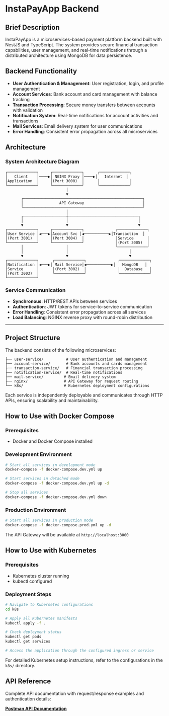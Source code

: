 # InstaPayApp Backend

## Brief Description

InstaPayApp is a microservices-based payment platform backend built with NestJS and TypeScript. The system provides secure financial transaction capabilities, user management, and real-time notifications through a distributed architecture using MongoDB for data persistence.

## Backend Functionality

- **User Authentication & Management**: User registration, login, and profile management
- **Account Services**: Bank account and card management with balance tracking
- **Transaction Processing**: Secure money transfers between accounts with validation
- **Notification System**: Real-time notifications for account activities and transactions
- **Mail Services**: Email delivery system for user communications
- **Error Handling**: Consistent error propagation across all microservices


## Architecture

### System Architecture Diagram

```
┌─────────────┐     ┌─────────────┐      ┌─────────────┐
│   Client    │────▶│ NGINX Proxy │────▶│   Internet  │
│Application  │     │(Port 3000)  │      │             │
└─────────────┘     └─────────────┘      └─────────────┘
                           │
                           ▼
       ┌─────────────────────────────────────────────────────┐
       │                API Gateway                          │
       └─────────────────────────────────────────────────────┘
                           │
       ┌───────────────────┼───────────────────────────────┐
       │                   │                               │
       ▼                   ▼                               ▼
┌─────────────┐     ┌─────────────┐              ┌─────────────┐
│User Service │◀───▶│Account Svc │◀───────────▶│Transaction  │
│(Port 3001)  │     │(Port 3004)  │              │Service      │
└─────────────┘     └─────────────┘              │(Port 3005)  │
       │                   │                     └─────────────┘
       │                   │                           │
       ▼                   ▼                           ▼
┌─────────────┐      ┌─────────────┐              ┌─────────────┐
│Notification │◀───▶│ Mail Service│◀───────────▶│   MongoDB   │
│Service      │      │(Port 3002)  │              │  Database   │
│(Port 3003)  │      └─────────────┘              └─────────────┘
└─────────────┘
```

### Service Communication

- **Synchronous**: HTTP/REST APIs between services
- **Authentication**: JWT tokens for service-to-service communication
- **Error Handling**: Consistent error propagation across all services
- **Load Balancing**: NGINX reverse proxy with round-robin distribution

---


## Project Structure

The backend consists of the following microservices:

```
├── user-service/          # User authentication and management
├── account-service/       # Bank accounts and cards management
├── transaction-service/   # Financial transaction processing
├── notification-service/  # Real-time notifications
├── mail-service/         # Email delivery system
├── nginx/                # API Gateway for request routing
└── k8s/                  # Kubernetes deployment configurations
```

Each service is independently deployable and communicates through HTTP APIs, ensuring scalability and maintainability.

## How to Use with Docker Compose

### Prerequisites
- Docker and Docker Compose installed

### Development Environment
```bash
# Start all services in development mode
docker-compose -f docker-compose.dev.yml up

# Start services in detached mode
docker-compose -f docker-compose.dev.yml up -d

# Stop all services
docker-compose -f docker-compose.dev.yml down
```

### Production Environment
```bash
# Start all services in production mode
docker-compose -f docker-compose.prod.yml up -d
```

The API Gateway will be available at `http://localhost:3000`

## How to Use with Kubernetes

### Prerequisites
- Kubernetes cluster running
- kubectl configured

### Deployment Steps
```bash
# Navigate to Kubernetes configurations
cd k8s

# Apply all Kubernetes manifests
kubectl apply -f .

# Check deployment status
kubectl get pods
kubectl get services

# Access the application through the configured ingress or service
```

For detailed Kubernetes setup instructions, refer to the configurations in the `k8s/` directory.

## API Reference

Complete API documentation with request/response examples and authentication details:

**[Postman API Documentation](https://documenter.getpostman.com/view/25674968/2sB2qUnQcK)**

